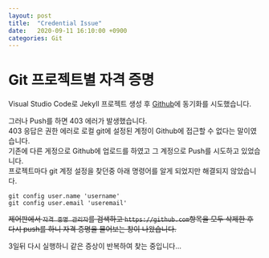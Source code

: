 ```yaml
---
layout: post
title:  "Credential Issue"
date:   2020-09-11 16:10:00 +0900
categories: Git
---
```


Git 프로젝트별 자격 증명
=======================


Visual Studio Code로 Jekyll 프로젝트 생성 후 [Github][Github]에 동기화를 시도했습니다.

그러나 Push를 하면 403 에러가 발생했습니다.  
403 응답은 권한 에러로 로컬 git에 설정된 계정이 Github에 접근할 수 없다는 말이였습니다.  
기존에 다른 게정으로 Github에 업로드를 하였고 그 계정으로 Push를 시도하고 있었습니다.  
프로젝트마다 git 계정 설정을 찾던중 아래 명령어를 알게 되었지만 해결되지 않았습니다.  

```
git config user.name 'username'
git config user.email 'useremail'
```

~~제어판에서 `자격 증명 관리자`를 검색하고 `https://github.com`항목을 모두 삭제한 후  
다시 push를 하니 자격 증명을 물어보는 창이 나왔습니다.~~

3일뒤 다시 실행하니 같은 증상이 반복하여 찾는 중입니다...

[Github]: https://github.com/